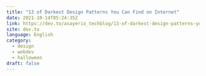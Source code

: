 ```yaml
---
title: "13 of Darkest Design Patterns You Can Find on Internet"
date: 2021-10-14T05:24:35Z
link: https://dev.to/asayerio_techblog/13-of-darkest-design-patterns-you-can-find-on-internet-b1o?utm_medium=RSS&utm_source=news.12bit.vn
site: dev.to
language: English
category:
  - design
  - webdev
  - halloween
draft: false
---
```

